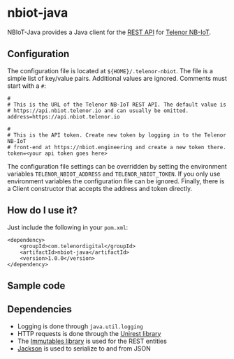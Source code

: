 # nbiot-java
NBIoT-Java provides a Java client for the [REST API](https://api.nbiot.telenor.io) for
[Telenor NB-IoT](https://nbiot.engineering).

## Configuration

The configuration file is located at `${HOME}/.telenor-nbiot`. The file is a simple
list of key/value pairs. Additional values are ignored. Comments must start
with a `#`:

    #
    # This is the URL of the Telenor NB-IoT REST API. The default value is
    # https://api.nbiot.telenor.io and can usually be omitted.
    address=https://api.nbiot.telenor.io

    #
    # This is the API token. Create new token by logging in to the Telenor NB-IoT
    # front-end at https://nbiot.engineering and create a new token there.
    token=<your api token goes here>


The configuration file settings can be overridden by setting the environment
variables `TELENOR_NBIOT_ADDRESS` and `TELENOR_NBIOT_TOKEN`. If you only use environment variables
the configuration file can be ignored.  Finally, there is a Client constructor that
accepts the address and token directly.

## How do I use it?

Just include the following in your `pom.xml`:

    <dependency>
        <groupId>com.telenordigital</groupId>
        <artifactId>nbiot-java</artifactId>
        <version>1.0.0</version>
    </dependency>

## Sample code

## Dependencies

* Logging is done through `java.util.logging`
* HTTP requests is done through the [Unirest library](https://github.com/Kong/unirest-java)
* The [Immutables library](https://immutables.github.io/) is used for the REST entities
* [Jackson](https://github.com/FasterXML/jackson) is used to serialize to and from JSON
